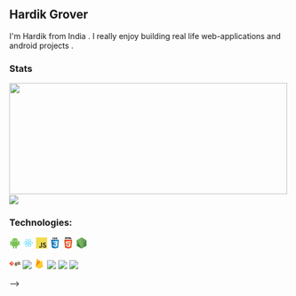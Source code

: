 ## Hardik Grover

<!-- <img src="https://github.com/hardikgrover/HardikGrover/blob/main/githubReadme.jpeg"  height="200" width="1000"> -->

<!-- <a href="https://codesandbox.io/u/anuraghazra">
  <img align="left" alt="Anurag Hazra | CodeSandbox" width="20px" src="https://raw.githubusercontent.com/anuraghazra/anuraghazra/master/assets/codesandbox.svg" />
</a>
<a href="https://twitter.com/anuraghazru">
  <img align="left" alt="Hardik" | Twitter" width="21px" src="https://raw.githubusercontent.com/anuraghazra/anuraghazra/master/assets/twitter.svg" />
</a>
<a href="https://discord.gg/VK4k3Br">
  <img align="left" alt="Anurag's Discord" width="21px" src="https://raw.githubusercontent.com/anuraghazra/anuraghazra/master/assets/discord-round.svg" />
</a>

<br />
<br /> -->


I'm Hardik from India . I really enjoy building real life web-applications and android projects .

### Stats

<!-- ![Hardik Grover's GitHub stats](https://github-readme-stats.vercel.app/api?username=hardikgrover&show_icons=true&theme=radical) -->

<!-- [![Top Langs](https://github-readme-stats.vercel.app/api/top-langs/?username=anuraghazra)](https://github.com/anuraghazra/github-readme-stats) -->

<span>
  <img align="center" src="https://github-readme-stats.vercel.app/api?username=hardikgrover&show_icons=true&theme=radical"height="200"width="500" />
</span>
<span >
  <img align="center" src="https://github-readme-stats.vercel.app/api/top-langs/?username=hardikgrover&theme=radical"height="200"widht="400" />
</span>

### Technologies:
<!-- </summary> --> 
  <code><img height="20" src="https://raw.githubusercontent.com/github/explore/80688e429a7d4ef2fca1e82350fe8e3517d3494d/topics/android/android.png"></code>
  <code><img height="20" src="https://raw.githubusercontent.com/github/explore/80688e429a7d4ef2fca1e82350fe8e3517d3494d/topics/react/react.png"></code> 
  <code><img height="20" src="https://raw.githubusercontent.com/github/explore/80688e429a7d4ef2fca1e82350fe8e3517d3494d/topics/javascript/javascript.png"></code>
<code><img height="20" src="https://raw.githubusercontent.com/github/explore/80688e429a7d4ef2fca1e82350fe8e3517d3494d/topics/css/css.png"></code>
<code><img height="20" src="https://raw.githubusercontent.com/github/explore/80688e429a7d4ef2fca1e82350fe8e3517d3494d/topics/html/html.png"></code>
<code><img height="20" src="https://raw.githubusercontent.com/github/explore/80688e429a7d4ef2fca1e82350fe8e3517d3494d/topics/nodejs/nodejs.png"></code>

<code><img height="20" src="https://raw.githubusercontent.com/github/explore/80688e429a7d4ef2fca1e82350fe8e3517d3494d/topics/git/git.png"></code>
<code><img height="20" src="https://upload.wikimedia.org/wikipedia/commons/thumb/a/ae/Github-desktop-logo-symbol.svg/1024px-Github-desktop-logo-symbol.svg.png"></code>
<code><img height="20" src="https://raw.githubusercontent.com/github/explore/80688e429a7d4ef2fca1e82350fe8e3517d3494d/topics/firebase/firebase.png"></code>
<code><img height="20" src="https://cdn.iconscout.com/icon/free/png-512/c-programming-569564.png"></code>
<code><img height="20" src="https://banner2.cleanpng.com/20181122/krs/kisspng-java-programming-language-selenium-computer-softwa-july-2-16-halab-4-dev-5bf78387a7bb41.028192901542947719687.jpg"></code>
<code><img height="20" src="https://upload.wikimedia.org/wikipedia/commons/thumb/9/9a/Visual_Studio_Code_1.35_icon.svg/1024px-Visual_Studio_Code_1.35_icon.svg.png"></code>





<!-- ### My Projects
<!-- <a href="https://github.com/anuraghazra/github-readme-stats">
  <img align="center" src="https://github-readme-stats.vercel.app/api?username=hardikgrover&show_icons=true&theme=radical"height="200"width="500" />
</a>
<a href="https://github.com/anuraghazra/convoychat">
  <img align="center" src="https://github-readme-stats.vercel.app/api/top-langs/?username=hardikgrover&theme=radical"height="200"widht="400" />
</a> -->

<!-- <a href="https://github.com/hardikgrover/Amravati-Express">
  <img align="center" src="https://github-readme-stats.vercel.app/api/pin/?username=hardikgrover&repo=Amravati-Express&theme=radical" />
</a>
<a href="https://challange-d6fb8.web.app/">
  <img align="center" src="https://github-readme-stats.vercel.app/api/pin/?username=hardikgrover&repo=Amazon-Clone-React-&theme=radical" />
</a>
<a href="https://github.com/hardikgrover/i-review/">
  <img align="center" src="https://github-readme-stats.vercel.app/api/pin/?username=hardikgrover&repo=i-review&theme=radical" />
</a>
<a href="https://whatsapp-mern-edef1.web.app/">
  <img align="center" src="https://github-readme-stats.vercel.app/api/pin/?username=hardikgrover&repo=whatsapp-react&theme=radical" />
</a> --> -->

<!-- <details> -->
<!-- <summary> -->

<!-- </details> -->




<div align="center">

<!-- ### Contact Me -->
  
